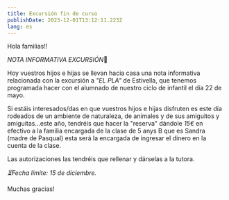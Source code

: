 ```yaml
---
title: Excursión fin de curso
publishDate: 2023-12-01T13:12:11.223Z
lang: es
---
```

Hola familias!!



*NOTA INFORMATIVA EXCURSIÓN*📝



Hoy  vuestros hijos e hijas se llevan hacia casa una nota informativa relacionada con la excursión a *"EL PLA"* de Estivella, que tenemos programada hacer con el alumnado de nuestro ciclo de infantil el día 22 de mayo.  



Si estáis interesados/das en que vuestros hijos e hijas disfruten es este día rodeados de un ambiente de naturaleza, de animales y de  sus amiguitos y amiguitas...este año, tendréis que hacer la "reserva" dándole *15€* en efectivo a la família encargada de la clase de 5 anys B que es Sandra (madre de Pasqual) esta será la encargada de ingresar el dinero en la cuenta de la clase.



Las autorizaciones las tendréis que  rellenar y dárselas a la tutora. 



*⏳Fecha límite: 15 de diciembre.*



Muchas gracias!